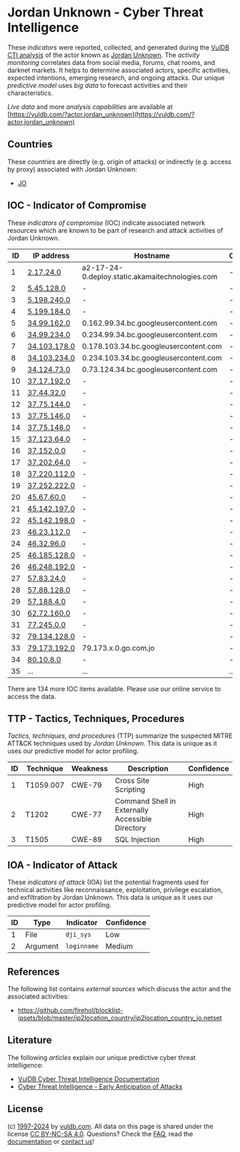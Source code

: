 # Jordan Unknown - Cyber Threat Intelligence

These _indicators_ were reported, collected, and generated during the [VulDB CTI analysis](https://vuldb.com/?kb.cti) of the actor known as [Jordan Unknown](https://vuldb.com/?actor.jordan_unknown). The _activity monitoring_ correlates data from social media, forums, chat rooms, and darknet markets. It helps to determine associated actors, specific activities, expected intentions, emerging research, and ongoing attacks. Our unique _predictive model_ uses _big data_ to forecast activities and their characteristics.

_Live data_ and more _analysis capabilities_ are available at [https://vuldb.com/?actor.jordan_unknown](https://vuldb.com/?actor.jordan_unknown)

## Countries

These _countries_ are directly (e.g. origin of attacks) or indirectly (e.g. access by proxy) associated with Jordan Unknown:

* [JO](https://vuldb.com/?country.jo)

## IOC - Indicator of Compromise

These _indicators of compromise_ (IOC) indicate associated network resources which are known to be part of research and attack activities of Jordan Unknown.

ID | IP address | Hostname | Campaign | Confidence
-- | ---------- | -------- | -------- | ----------
1 | [2.17.24.0](https://vuldb.com/?ip.2.17.24.0) | a2-17-24-0.deploy.static.akamaitechnologies.com | - | High
2 | [5.45.128.0](https://vuldb.com/?ip.5.45.128.0) | - | - | High
3 | [5.198.240.0](https://vuldb.com/?ip.5.198.240.0) | - | - | High
4 | [5.199.184.0](https://vuldb.com/?ip.5.199.184.0) | - | - | High
5 | [34.99.162.0](https://vuldb.com/?ip.34.99.162.0) | 0.162.99.34.bc.googleusercontent.com | - | Medium
6 | [34.99.234.0](https://vuldb.com/?ip.34.99.234.0) | 0.234.99.34.bc.googleusercontent.com | - | Medium
7 | [34.103.178.0](https://vuldb.com/?ip.34.103.178.0) | 0.178.103.34.bc.googleusercontent.com | - | Medium
8 | [34.103.234.0](https://vuldb.com/?ip.34.103.234.0) | 0.234.103.34.bc.googleusercontent.com | - | Medium
9 | [34.124.73.0](https://vuldb.com/?ip.34.124.73.0) | 0.73.124.34.bc.googleusercontent.com | - | Medium
10 | [37.17.192.0](https://vuldb.com/?ip.37.17.192.0) | - | - | High
11 | [37.44.32.0](https://vuldb.com/?ip.37.44.32.0) | - | - | High
12 | [37.75.144.0](https://vuldb.com/?ip.37.75.144.0) | - | - | High
13 | [37.75.146.0](https://vuldb.com/?ip.37.75.146.0) | - | - | High
14 | [37.75.148.0](https://vuldb.com/?ip.37.75.148.0) | - | - | High
15 | [37.123.64.0](https://vuldb.com/?ip.37.123.64.0) | - | - | High
16 | [37.152.0.0](https://vuldb.com/?ip.37.152.0.0) | - | - | High
17 | [37.202.64.0](https://vuldb.com/?ip.37.202.64.0) | - | - | High
18 | [37.220.112.0](https://vuldb.com/?ip.37.220.112.0) | - | - | High
19 | [37.252.222.0](https://vuldb.com/?ip.37.252.222.0) | - | - | High
20 | [45.67.60.0](https://vuldb.com/?ip.45.67.60.0) | - | - | High
21 | [45.142.197.0](https://vuldb.com/?ip.45.142.197.0) | - | - | High
22 | [45.142.198.0](https://vuldb.com/?ip.45.142.198.0) | - | - | High
23 | [46.23.112.0](https://vuldb.com/?ip.46.23.112.0) | - | - | High
24 | [46.32.96.0](https://vuldb.com/?ip.46.32.96.0) | - | - | High
25 | [46.185.128.0](https://vuldb.com/?ip.46.185.128.0) | - | - | High
26 | [46.248.192.0](https://vuldb.com/?ip.46.248.192.0) | - | - | High
27 | [57.83.24.0](https://vuldb.com/?ip.57.83.24.0) | - | - | High
28 | [57.88.128.0](https://vuldb.com/?ip.57.88.128.0) | - | - | High
29 | [57.188.4.0](https://vuldb.com/?ip.57.188.4.0) | - | - | High
30 | [62.72.160.0](https://vuldb.com/?ip.62.72.160.0) | - | - | High
31 | [77.245.0.0](https://vuldb.com/?ip.77.245.0.0) | - | - | High
32 | [79.134.128.0](https://vuldb.com/?ip.79.134.128.0) | - | - | High
33 | [79.173.192.0](https://vuldb.com/?ip.79.173.192.0) | 79.173.x.0.go.com.jo | - | High
34 | [80.10.8.0](https://vuldb.com/?ip.80.10.8.0) | - | - | High
35 | ... | ... | ... | ...

There are 134 more IOC items available. Please use our online service to access the data.

## TTP - Tactics, Techniques, Procedures

_Tactics, techniques, and procedures_ (TTP) summarize the suspected MITRE ATT&CK techniques used by _Jordan Unknown_. This data is unique as it uses our predictive model for actor profiling.

ID | Technique | Weakness | Description | Confidence
-- | --------- | -------- | ----------- | ----------
1 | T1059.007 | CWE-79 | Cross Site Scripting | High
2 | T1202 | CWE-77 | Command Shell in Externally Accessible Directory | High
3 | T1505 | CWE-89 | SQL Injection | High

## IOA - Indicator of Attack

These _indicators of attack_ (IOA) list the potential fragments used for technical activities like reconnaissance, exploitation, privilege escalation, and exfiltration by Jordan Unknown. This data is unique as it uses our predictive model for actor profiling.

ID | Type | Indicator | Confidence
-- | ---- | --------- | ----------
1 | File | `dji_sys` | Low
2 | Argument | `loginname` | Medium

## References

The following list contains _external sources_ which discuss the actor and the associated activities:

* https://github.com/firehol/blocklist-ipsets/blob/master/ip2location_country/ip2location_country_jo.netset

## Literature

The following _articles_ explain our unique predictive cyber threat intelligence:

* [VulDB Cyber Threat Intelligence Documentation](https://vuldb.com/?kb.cti)
* [Cyber Threat Intelligence - Early Anticipation of Attacks](https://www.scip.ch/en/?labs.20201022)

## License

(c) [1997-2024](https://vuldb.com/?kb.changelog) by [vuldb.com](https://vuldb.com/?kb.about). All data on this page is shared under the license [CC BY-NC-SA 4.0](https://creativecommons.org/licenses/by-nc-sa/4.0/). Questions? Check the [FAQ](https://vuldb.com/?kb.faq), read the [documentation](https://vuldb.com/?kb) or [contact us](https://vuldb.com/?contact)!
